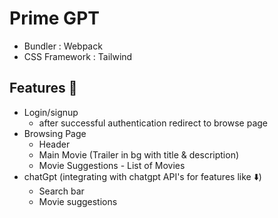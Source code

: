 # Prime GPT

- Bundler : Webpack
- CSS Framework : Tailwind

## Features 🚀

- Login/signup
    - after successful authentication redirect to browse page
- Browsing Page
    - Header
    - Main Movie (Trailer in bg with title & description)
    - Movie Suggestions - List of Movies
- chatGpt (integrating with chatgpt API's for features like ⬇️)
    - Search bar
    - Movie suggestions